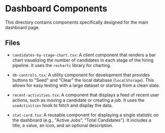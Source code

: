 # Dashboard Components

This directory contains components specifically designed for the main dashboard page.

## Files

-   `candidates-by-stage-chart.tsx`: A client component that renders a bar chart visualizing the number of candidates in each stage of the hiring pipeline. It uses the `recharts` library for charting.

-   `db-controls.tsx`: A utility component for development that provides buttons to "Seed" and "Clear" the local database (`localStorage`). This allows for easy testing with a large dataset or starting from a clean slate.

-   `recent-activities.tsx`: A component that displays a feed of recent user actions, such as moving a candidate or creating a job. It uses the `useActivities` hook to fetch and display the data.

-   `stat-card.tsx`: A reusable component for displaying a single statistic on the dashboard (e.g., "Active Jobs", "Total Candidates"). It includes a title, a value, an icon, and an optional description.
